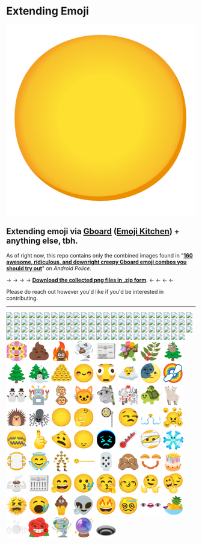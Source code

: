# Extending Emoji

![Nilla](png/gboard-emoji-kitchen-dupe-funny-1.png)

## Extending emoji via [Gboard](https://play.google.com/store/apps/details?id=com.google.android.inputmethod.latin&hl=en_US&gl=US) ([Emoji Kitchen](https://emoji.kitchen/)) + anything else, tbh.

As of right now, this repo contains only the combined images found in "**[160 awesome, ridiculous, and downright creepy Gboard emoji combos you should try out](https://www.androidpolice.com/2021/01/16/gboard-emoji-kitchen-how-to-examples/)**" on *Android Police*.

→ → → → [**<u>Download the collected png files in .zip form</u>**](https://github.com/extratone/emoji/raw/main/png/png.zip). ← ← ← ←

Please do reach out however you'd like if you'd be interested in contributing.

***

<img src="https://user-images.githubusercontent.com/43663476/121465601-baf96900-c97b-11eb-996f-e0f24b375c5b.png" width="11%"></img> <img src="https://user-images.githubusercontent.com/43663476/121465602-baf96900-c97b-11eb-81eb-520a8fd7a963.png" width="11%"></img> <img src="https://user-images.githubusercontent.com/43663476/121465604-bb91ff80-c97b-11eb-9b9a-c6071242d85b.png" width="11%"></img> <img src="https://user-images.githubusercontent.com/43663476/121465605-bb91ff80-c97b-11eb-93ee-24a9f3e7e895.png" width="11%"></img> <img src="https://user-images.githubusercontent.com/43663476/121465606-bb91ff80-c97b-11eb-8487-27220d3489a9.png" width="11%"></img> <img src="https://user-images.githubusercontent.com/43663476/121465607-bb91ff80-c97b-11eb-8abe-59de666da7e8.png" width="11%"></img> <img src="https://user-images.githubusercontent.com/43663476/121465609-bc2a9600-c97b-11eb-89b7-5a0720980115.png" width="11%"></img> <img src="https://user-images.githubusercontent.com/43663476/121465610-bc2a9600-c97b-11eb-9908-1e867bd01c4c.png" width="11%"></img> <img src="https://user-images.githubusercontent.com/43663476/121465611-bc2a9600-c97b-11eb-9fc2-bf97c883ab34.png" width="11%"></img> <img src="https://user-images.githubusercontent.com/43663476/121465612-bcc32c80-c97b-11eb-9a68-f77488c22f6e.png" width="11%"></img> <img src="https://user-images.githubusercontent.com/43663476/121465613-bcc32c80-c97b-11eb-845d-05034855aa1f.png" width="11%"></img> <img src="https://user-images.githubusercontent.com/43663476/121465615-bcc32c80-c97b-11eb-8f71-aee258ff1ae7.png" width="11%"></img> <img src="https://user-images.githubusercontent.com/43663476/121465616-bcc32c80-c97b-11eb-8dc1-04a69d0ba6d4.png" width="11%"></img> <img src="https://user-images.githubusercontent.com/43663476/121465617-bd5bc300-c97b-11eb-968b-6c878f2f1d44.png" width="11%"></img> <img src="https://user-images.githubusercontent.com/43663476/121465618-bd5bc300-c97b-11eb-9fbc-5a7b67327c66.png" width="11%"></img> <img src="https://user-images.githubusercontent.com/43663476/121465620-bd5bc300-c97b-11eb-8876-6b281934e85a.png" width="11%"></img> <img src="https://user-images.githubusercontent.com/43663476/121465622-bd5bc300-c97b-11eb-9358-3e87982d7ae8.png" width="11%"></img> <img src="https://user-images.githubusercontent.com/43663476/121465624-bdf45980-c97b-11eb-9b4a-133583fcf294.png" width="11%"></img> <img src="https://user-images.githubusercontent.com/43663476/121465625-bdf45980-c97b-11eb-8155-46403cbeb9f2.png" width="11%"></img> <img src="https://user-images.githubusercontent.com/43663476/121465626-bdf45980-c97b-11eb-9787-db63108c552c.png" width="11%"></img> <img src="https://user-images.githubusercontent.com/43663476/121465627-be8cf000-c97b-11eb-92d5-f1a478672dd9.png" width="11%"></img> <img src="https://user-images.githubusercontent.com/43663476/121465630-be8cf000-c97b-11eb-8589-6429e6169ecb.png" width="11%"></img> <img src="https://user-images.githubusercontent.com/43663476/121465631-be8cf000-c97b-11eb-9a84-0690b4b23046.png" width="11%"></img> <img src="https://user-images.githubusercontent.com/43663476/121465632-be8cf000-c97b-11eb-9409-e5327324d307.png" width="11%"></img> <img src="https://user-images.githubusercontent.com/43663476/121465635-bf258680-c97b-11eb-8005-0ddf9db68d05.png" width="11%"></img> <img src="https://user-images.githubusercontent.com/43663476/121465636-bf258680-c97b-11eb-914f-f7c375527f48.png" width="11%"></img> <img src="https://user-images.githubusercontent.com/43663476/121465637-bf258680-c97b-11eb-93f0-d96bf5229898.png" width="11%"></img> <img src="https://user-images.githubusercontent.com/43663476/121465638-bf258680-c97b-11eb-8e39-a341354f9357.png" width="11%"></img> <img src="https://user-images.githubusercontent.com/43663476/121465639-bfbe1d00-c97b-11eb-9251-9ef079477319.png" width="11%"></img> <img src="https://user-images.githubusercontent.com/43663476/121465641-bfbe1d00-c97b-11eb-9ff1-ad1b46541d48.png" width="11%"></img> <img src="https://user-images.githubusercontent.com/43663476/121465642-bfbe1d00-c97b-11eb-8653-865a9f302118.png" width="11%"></img> <img src="https://user-images.githubusercontent.com/43663476/121465643-c056b380-c97b-11eb-8b76-3b8ac8a0e3f0.png" width="11%"></img> <img src="https://user-images.githubusercontent.com/43663476/121465644-c056b380-c97b-11eb-896f-5f7d5eb6f1ab.png" width="11%"></img> <img src="https://user-images.githubusercontent.com/43663476/121465645-c056b380-c97b-11eb-8ef7-7758de603c5e.png" width="11%"></img> <img src="https://user-images.githubusercontent.com/43663476/121465646-c056b380-c97b-11eb-8d7c-e9a61ab5299b.png" width="11%"></img> <img src="https://user-images.githubusercontent.com/43663476/121465647-c0ef4a00-c97b-11eb-92ef-d2ebd618f28a.png" width="11%"></img> <img src="https://user-images.githubusercontent.com/43663476/121465649-c0ef4a00-c97b-11eb-8498-d4aa588c4b93.png" width="11%"></img> <img src="https://user-images.githubusercontent.com/43663476/121465651-c0ef4a00-c97b-11eb-987f-ecec8ce0242f.png" width="11%"></img> <img src="https://user-images.githubusercontent.com/43663476/121465652-c0ef4a00-c97b-11eb-84bf-487060c86592.png" width="11%"></img> <img src="https://user-images.githubusercontent.com/43663476/121465653-c187e080-c97b-11eb-9b79-a531c406f00d.png" width="11%"></img> <img src="https://user-images.githubusercontent.com/43663476/121465654-c187e080-c97b-11eb-9a07-93ea87fb9d6a.png" width="11%"></img> <img src="https://user-images.githubusercontent.com/43663476/121465655-c187e080-c97b-11eb-81aa-de77d9decfbf.png" width="11%"></img> <img src="https://user-images.githubusercontent.com/43663476/121465656-c2207700-c97b-11eb-840c-f7551e22bfe4.png" width="11%"></img> <img src="https://user-images.githubusercontent.com/43663476/121465659-c2207700-c97b-11eb-8cfd-70da26ef9cb1.png" width="11%"></img> <img src="https://user-images.githubusercontent.com/43663476/121465660-c2207700-c97b-11eb-9dd4-16d5ddedc9ba.png" width="11%"></img> <img src="https://user-images.githubusercontent.com/43663476/121465662-c2207700-c97b-11eb-9f96-8be585474fdd.png" width="11%"></img> <img src="https://user-images.githubusercontent.com/43663476/121465663-c2b90d80-c97b-11eb-8d4f-5d7a452ebbdd.png" width="11%"></img> <img src="https://user-images.githubusercontent.com/43663476/121465664-c2b90d80-c97b-11eb-83a7-74b3c5ad87de.png" width="11%"></img> <img src="https://user-images.githubusercontent.com/43663476/121465666-c2b90d80-c97b-11eb-975d-b80a7d59cd4c.png" width="11%"></img> <img src="https://user-images.githubusercontent.com/43663476/121465667-c351a400-c97b-11eb-95ec-f2b6b59d80ad.png" width="11%"></img> <img src="https://user-images.githubusercontent.com/43663476/121465668-c351a400-c97b-11eb-9a3a-5cdbec2041e6.png" width="11%"></img> <img src="https://user-images.githubusercontent.com/43663476/121465671-c351a400-c97b-11eb-8d5d-570dc1da3954.png" width="11%"></img> <img src="https://user-images.githubusercontent.com/43663476/121465672-c351a400-c97b-11eb-92e0-0bf10a90c3a2.png" width="11%"></img> <img src="https://user-images.githubusercontent.com/43663476/121465674-c3ea3a80-c97b-11eb-867c-ab95d4c0eb90.png" width="11%"></img> <img src="https://user-images.githubusercontent.com/43663476/121465675-c3ea3a80-c97b-11eb-978d-063fe95269e2.png" width="11%"></img> <img src="https://user-images.githubusercontent.com/43663476/121465676-c3ea3a80-c97b-11eb-85fe-6f858216635a.png" width="11%"></img> <img src="https://user-images.githubusercontent.com/43663476/121465677-c3ea3a80-c97b-11eb-9d71-5302630ed2ad.png" width="11%"></img> <img src="https://user-images.githubusercontent.com/43663476/121465679-c482d100-c97b-11eb-9ccd-d68bcdfbffb8.png" width="11%"></img> <img src="https://user-images.githubusercontent.com/43663476/121465680-c482d100-c97b-11eb-9463-90452c7d0c9c.png" width="11%"></img> <img src="https://user-images.githubusercontent.com/43663476/121465682-c482d100-c97b-11eb-8313-300a6a2ec2ad.png" width="11%"></img> <img src="https://user-images.githubusercontent.com/43663476/121465683-c482d100-c97b-11eb-85d3-09c674a0ec08.png" width="11%"></img> <img src="https://user-images.githubusercontent.com/43663476/121465686-c51b6780-c97b-11eb-92e8-5a919dc79e00.png" width="11%"></img> <img src="https://user-images.githubusercontent.com/43663476/121465687-c51b6780-c97b-11eb-98be-a7aba18c56bf.png" width="11%"></img> <img src="https://user-images.githubusercontent.com/43663476/121465689-c51b6780-c97b-11eb-832a-be31e62f78bd.png" width="11%"></img> <img src="https://user-images.githubusercontent.com/43663476/121465690-c5b3fe00-c97b-11eb-9f85-27f3d7560aa5.png" width="11%"></img> <img src="https://user-images.githubusercontent.com/43663476/121465691-c5b3fe00-c97b-11eb-896e-97a00d4db695.png" width="11%"></img> <img src="https://user-images.githubusercontent.com/43663476/121465692-c5b3fe00-c97b-11eb-8fa5-587257459127.png" width="11%"></img> <img src="https://user-images.githubusercontent.com/43663476/121465693-c5b3fe00-c97b-11eb-91d2-d22fea13ecca.png" width="11%"></img> <img src="https://user-images.githubusercontent.com/43663476/121465694-c64c9480-c97b-11eb-91e4-c178b6df7206.png" width="11%"></img> <img src="https://user-images.githubusercontent.com/43663476/121465696-c64c9480-c97b-11eb-8b11-96181c1c8ea6.png" width="11%"></img> <img src="https://user-images.githubusercontent.com/43663476/121465697-c64c9480-c97b-11eb-9b22-6299bf8364ca.png" width="11%"></img> <img src="https://user-images.githubusercontent.com/43663476/121465698-c64c9480-c97b-11eb-970c-0fe3fff69deb.png" width="11%"></img> <img src="https://user-images.githubusercontent.com/43663476/121465699-c6e52b00-c97b-11eb-958f-4e715f41eab5.png" width="11%"></img> <img src="https://user-images.githubusercontent.com/43663476/121465701-c6e52b00-c97b-11eb-98c4-75a0e664d2fe.png" width="11%"></img> <img src="https://user-images.githubusercontent.com/43663476/121465702-c6e52b00-c97b-11eb-8214-30e8fd6c2cb8.png" width="11%"></img> <img src="https://user-images.githubusercontent.com/43663476/121465703-c6e52b00-c97b-11eb-8fa0-1c718577bb55.png" width="11%"></img> <img src="https://user-images.githubusercontent.com/43663476/121465706-c77dc180-c97b-11eb-93f7-810ce5b1b181.png" width="11%"></img> <img src="https://user-images.githubusercontent.com/43663476/121465707-c77dc180-c97b-11eb-9740-b9272585bbbb.png" width="11%"></img> <img src="https://user-images.githubusercontent.com/43663476/121465710-c77dc180-c97b-11eb-8428-7a0c014a7203.png" width="11%"></img> <img src="https://user-images.githubusercontent.com/43663476/121465711-c77dc180-c97b-11eb-9951-dced7021c8f6.png" width="11%"></img> <img src="https://user-images.githubusercontent.com/43663476/121465712-c8165800-c97b-11eb-85ee-e9f0ea1a4eab.png" width="11%"></img> <img src="https://user-images.githubusercontent.com/43663476/121465713-c8165800-c97b-11eb-842a-c1740e8a19c8.png" width="11%"></img> <img src="https://user-images.githubusercontent.com/43663476/121465715-c8165800-c97b-11eb-998f-cee86af18dcd.png" width="11%"></img> <img src="https://user-images.githubusercontent.com/43663476/121465716-c8165800-c97b-11eb-98c1-606009d4ecba.png" width="11%"></img> <img src="https://user-images.githubusercontent.com/43663476/121465718-c8aeee80-c97b-11eb-939d-5c7eae9840f3.png" width="11%"></img> <img src="https://user-images.githubusercontent.com/43663476/121465719-c8aeee80-c97b-11eb-9118-dc2eca44da1d.png" width="11%"></img> <img src="https://user-images.githubusercontent.com/43663476/121465720-c8aeee80-c97b-11eb-9dfb-cb348f57eadd.png" width="11%"></img> <img src="https://user-images.githubusercontent.com/43663476/121465721-c8aeee80-c97b-11eb-937c-caf268055997.png" width="11%"></img> <img src="https://user-images.githubusercontent.com/43663476/121465722-c9478500-c97b-11eb-9ebd-ec48944555e4.png" width="11%"></img> <img src="https://user-images.githubusercontent.com/43663476/121465723-c9478500-c97b-11eb-9d55-a23a10b02e9c.png" width="11%"></img> <img src="https://user-images.githubusercontent.com/43663476/121465725-c9478500-c97b-11eb-9ba0-63d8e26ab941.png" width="11%"></img> <img src="https://user-images.githubusercontent.com/43663476/121465727-c9e01b80-c97b-11eb-89a3-c8c3b7111fe5.png" width="11%"></img> <img src="https://user-images.githubusercontent.com/43663476/121465729-c9e01b80-c97b-11eb-856b-303adc647427.png" width="11%"></img> <img src="https://user-images.githubusercontent.com/43663476/121465730-c9e01b80-c97b-11eb-9738-cb26c4dda38a.png" width="11%"></img> <img src="https://user-images.githubusercontent.com/43663476/121465732-c9e01b80-c97b-11eb-9d2b-771db5b21483.png" width="11%"></img> <img src="https://user-images.githubusercontent.com/43663476/121465733-ca78b200-c97b-11eb-9459-c8923b536e97.png" width="11%"></img> <img src="https://user-images.githubusercontent.com/43663476/121465734-ca78b200-c97b-11eb-9b3e-28bd3f34f8be.png" width="11%"></img> <img src="https://user-images.githubusercontent.com/43663476/121465736-ca78b200-c97b-11eb-84f4-8f95597a0311.png" width="11%"></img> <img src="https://user-images.githubusercontent.com/43663476/121465737-ca78b200-c97b-11eb-80f8-da5385d31221.png" width="11%"></img> <img src="png/gboard-emoji-kitchen-dupe-weird-6.png" width="11%"></img> <img src="png/gboard-emoji-kitchen-different-poop-8.png" width="11%"></img> <img src="png/gboard-emoji-kitchen-different-poop-9.png" width="11%"></img> <img src="png/gboard-emoji-kitchen-different-poop-10.png" width="11%"></img> <img src="png/gboard-emoji-kitchen-different-poop-11-1.png" width="11%"></img> <img src="png/gboard-emoji-kitchen-different-poop-12-1.png" width="11%"></img> <img src="png/gboard-emoji-kitchen-different-tree-1-1.png" width="11%"></img> <img src="png/gboard-emoji-kitchen-different-tree-2-1.png" width="11%"></img> <img src="png/gboard-emoji-kitchen-different-tree-3-1.png" width="11%"></img> <img src="png/gboard-emoji-kitchen-different-tree-4-1.png" width="11%"></img> <img src="png/gboard-emoji-kitchen-dupe-adorable-1.png" width="11%"></img> <img src="png/gboard-emoji-kitchen-dupe-adorable-2.png" width="11%"></img> <img src="png/gboard-emoji-kitchen-dupe-adorable-3.png" width="11%"></img> <img src="png/gboard-emoji-kitchen-dupe-adorable-4.png" width="11%"></img> <img src="png/gboard-emoji-kitchen-dupe-adorable-5.png" width="11%"></img> <img src="png/gboard-emoji-kitchen-dupe-adorable-6.png" width="11%"></img> <img src="png/gboard-emoji-kitchen-dupe-adorable-7.png" width="11%"></img> <img src="png/gboard-emoji-kitchen-dupe-adorable-8.png" width="11%"></img> <img src="png/gboard-emoji-kitchen-dupe-animals-1.png" width="11%"></img> <img src="png/gboard-emoji-kitchen-dupe-animals-2.png" width="11%"></img> <img src="png/gboard-emoji-kitchen-dupe-animals-3.png" width="11%"></img> <img src="png/gboard-emoji-kitchen-dupe-animals-4.png" width="11%"></img> <img src="png/gboard-emoji-kitchen-dupe-animals-5.png" width="11%"></img> <img src="png/gboard-emoji-kitchen-dupe-animals-6.png" width="11%"></img> <img src="png/gboard-emoji-kitchen-dupe-animals-7.png" width="11%"></img> <img src="png/gboard-emoji-kitchen-dupe-animals-8.png" width="11%"></img> <img src="png/gboard-emoji-kitchen-dupe-funny-1.png" width="11%"></img> <img src="png/gboard-emoji-kitchen-dupe-funny-2.png" width="11%"></img> <img src="png/gboard-emoji-kitchen-dupe-funny-3.png" width="11%"></img> <img src="png/gboard-emoji-kitchen-dupe-funny-4.png" width="11%"></img> <img src="png/gboard-emoji-kitchen-dupe-funny-5.png" width="11%"></img> <img src="png/gboard-emoji-kitchen-dupe-funny-6.png" width="11%"></img> <img src="png/gboard-emoji-kitchen-dupe-funny-7.png" width="11%"></img> <img src="png/gboard-emoji-kitchen-dupe-funny-8.png" width="11%"></img> <img src="png/gboard-emoji-kitchen-dupe-funny-9.png" width="11%"></img> <img src="png/gboard-emoji-kitchen-dupe-funny-10.png" width="11%"></img> <img src="png/gboard-emoji-kitchen-dupe-funny-11.png" width="11%"></img> <img src="png/gboard-emoji-kitchen-dupe-funny-12.png" width="11%"></img> <img src="png/gboard-emoji-kitchen-dupe-funny-13.png" width="11%"></img> <img src="png/gboard-emoji-kitchen-dupe-funny-14.png" width="11%"></img> <img src="png/gboard-emoji-kitchen-dupe-funny-15.png" width="11%"></img> <img src="png/gboard-emoji-kitchen-dupe-funny-16.png" width="11%"></img> <img src="png/gboard-emoji-kitchen-dupe-funny-17.png" width="11%"></img> <img src="png/gboard-emoji-kitchen-dupe-funny-18.png" width="11%"></img> <img src="png/gboard-emoji-kitchen-dupe-funny-19.png" width="11%"></img> <img src="png/gboard-emoji-kitchen-dupe-funny-20.png" width="11%"></img> <img src="png/gboard-emoji-kitchen-dupe-funny-21.png" width="11%"></img> <img src="png/gboard-emoji-kitchen-dupe-funny-22.png" width="11%"></img> <img src="png/gboard-emoji-kitchen-dupe-funny-23.png" width="11%"></img> <img src="png/gboard-emoji-kitchen-dupe-funny-24.png" width="11%"></img> <img src="png/gboard-emoji-kitchen-dupe-unexpected-1.png" width="11%"></img> <img src="png/gboard-emoji-kitchen-dupe-unexpected-2.png" width="11%"></img> <img src="png/gboard-emoji-kitchen-dupe-unexpected-3.png" width="11%"></img> <img src="png/gboard-emoji-kitchen-dupe-unexpected-4.png" width="11%"></img> <img src="png/gboard-emoji-kitchen-dupe-unexpected-5.png" width="11%"></img> <img src="png/gboard-emoji-kitchen-dupe-unexpected-6.png" width="11%"></img> <img src="png/gboard-emoji-kitchen-dupe-unexpected-7.png" width="11%"></img> <img src="png/gboard-emoji-kitchen-dupe-unexpected-8.png" width="11%"></img> <img src="png/gboard-emoji-kitchen-dupe-unexpected-9.png" width="11%"></img> <img src="png/gboard-emoji-kitchen-dupe-unexpected-10.png" width="11%"></img> <img src="png/gboard-emoji-kitchen-dupe-unexpected-11.png" width="11%"></img> <img src="png/gboard-emoji-kitchen-dupe-unexpected-12.png" width="11%"></img> <img src="png/gboard-emoji-kitchen-dupe-unexpected-13.png" width="11%"></img> <img src="png/gboard-emoji-kitchen-dupe-unexpected-14.png" width="11%"></img> <img src="png/gboard-emoji-kitchen-dupe-unexpected-15.png" width="11%"></img> <img src="png/gboard-emoji-kitchen-dupe-weird-1.png" width="11%"></img> <img src="png/gboard-emoji-kitchen-dupe-weird-2.png" width="11%"></img> <img src="png/gboard-emoji-kitchen-dupe-weird-3.png" width="11%"></img> <img src="png/gboard-emoji-kitchen-dupe-weird-4.png" width="11%"></img> 